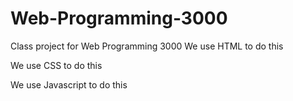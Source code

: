 # Web-Programming-3000
Class project for Web Programming 3000
We use HTML to do this

We use CSS to do this

We use Javascript to do this
